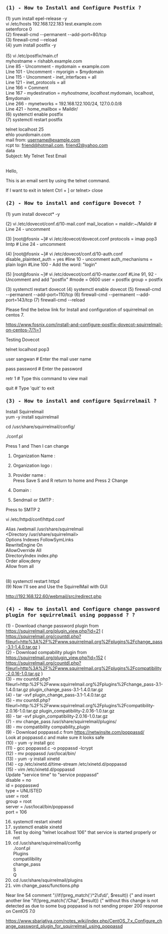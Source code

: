 <h3><b><samp> (1) - How to Install and Configure Postfix ?</samp></b></h3>

(1) yum install epel-release -y<br>
vi /etc/hosts                                    192.168.122.183 test.example.com<br>
setenforce 0 <br>
(2) firewall-cmd --permanent --add-port=80/tcp<br>
(3) firewall-cmd --reload <br>
(4)  yum install postfix -y <br>                                                                                              
(5) vi /etc/postfix/main.cf<br>
myhostname = rishabh.example.com<br>
 Line 85 - Uncomment  - mydomain = example.com<br>
 LIne 101 - Uncomment -  myorigin = $mydomain<br>
 Line 115 - Uncomment - inet_interfaces = all<br>
 Line 121 - inet_protocols = all<br>
 Line 166 = Comment<br>
 Line 167 - mydestination = $myhostname, localhost.$mydomain, localhost, $mydomain<br>
 Line 266 -  mynetworks = 192.168.122.100/24, 127.0.0.0/8<br>
 Line 421 - home_mailbox = Maildir/<br>
(6) systemctl enable postfix<br>
(7) systemctl restart postfix<br>
 
 
 
 
telnet localhost 25<br>
ehlo yourdomain.com<br>
mail from: username@example.com<br>
rcpt to: friend@hotmail.com, friend2@yahoo.com<br>
data<br>
Subject: My Telnet Test Email<br><br>
 
Hello,<br>
 
This is an email sent by using the telnet command.<br>
 
If I want to exit in telent   Ctrl + ]   or telnet> close <br>







<h3><b><samp> (2) - How to install and configure Dovecot ?</samp></b></h3>


(1) yum install dovecot* -y 
 
(2) vi /etc/dovecot/conf.d/10-mail.conf 
mail_location = maildir:~/Maildir # Line 24 - uncomment
 
(3) [root@fosnix ~]# vi /etc/dovecot/dovecot.conf
protocols = imap pop3 lmtp # Line 24 - umcomment
 
 
(4) [root@fosnix ~]# vi /etc/dovecot/conf.d/10-auth.conf
disable_plaintext_auth = yes #line 10 - uncomment
auth_mechanisms = plain login #Line 100 - Add the word: "login"
 
(5) [root@fosnix ~]# vi /etc/dovecot/conf.d/10-master.conf
#Line 91, 92 - Uncomment and add "postfix"
#mode = 0600
user = postfix
group = postfix
 
 
 
(3) systemctl restart dovecot 
(4) systemctl enable dovecot 
(5) firewall-cmd --permanent --add-port=110/tcp
(6) firewall-cmd --permanent --add-port=143/tcp
(7) firewall-cmd --reload 

Please find the below link for Install and configuration of squirrelmail on centos 7.
 
https://www.fosnix.com/install-and-configure-postfix-dovecot-squirrelmail-on-centos-7/?i=1

Testing Dovecot 


telnet localhost pop3

user sangwan           # Enter the mail user name 

pass password          # Enter the password

retr 1                 # Type this command to view mail

quit                    # Type 'quit' to exit







<h3><b><samp> (3) - How to install and configure Squirrelmail ?</samp></b></h3>

Install Squirrelmail <br>
yum -y install squirrelmail


 cd /usr/share/squirrelmail/config/

./conf.pl

Press 1 and Then I can change 
1. Organization Name :
2. Organization logo :
8. Provider name : <br>
Press Save S and R return to home and Press 2 Change 

1. Domain :
3. Sendmail or SMTP :

Press to SMTP 2 <br>

vi /etc/httpd/conf/httpd.conf <br> 

Alias /webmail /usr/share/squirrelmail <br>
<Directory /usr/share/squirrelmail> <br>
Options Indexes FollowSymLinks  <br>
RewriteEngine On  <br>
AllowOverride All <br>
DirectoryIndex index.php <br>
Order allow,deny  <br>
Allow from all  <br>
</Directory>  <br>

(8) systemctl restart httpd  <br>
(9) Now I'll see and Use the SquirrelMail with GUI <br>

http://192.168.122.60/webmail/src/redirect.php <br>




<h3><b><samp> (4) - How to install and Configure change password plugin for squirrelmail using poppassd ? ?</samp></b></h3>

(1) - Download change password plugin from https://squirrelmail.org/plugin_view.php?id=21 ( https://squirrelmail.org/countdl.php?fileurl=http%3A%2F%2Fwww.squirrelmail.org%2Fplugins%2Fchange_pass-3.1-1.4.0.tar.gz ) <br>
(2) - Download compability plugin from https://squirrelmail.org/plugin_view.php?id=152 ( https://squirrelmail.org/countdl.php?fileurl=http%3A%2F%2Fwww.squirrelmail.org%2Fplugins%2Fcompatibility-2.0.16-1.0.tar.gz ) <br>
(3) - mv countdl.php\?fileurl\=http\:%2F%2Fwww.squirrelmail.org%2Fplugins%2Fchange_pass-3.1-1.4.0.tar.gz  plugin_change_pass-3.1-1.4.0.tar.gz <br>
(4) - tar -xvf plugin_change_pass-3.1-1.4.0.tar.gz <br>
(5) - mv countdl.php\?fileurl\=http\:%2F%2Fwww.squirrelmail.org%2Fplugins%2Fcompatibility-2.0.16-1.0.tar.gz plugin_compatibility-2.0.16-1.0.tar.gz <br>
(6) - tar -xvf plugin_compatibility-2.0.16-1.0.tar.gz <br>
(7) - mv change_pass /usr/share/squirrelmail/plugins/ <br>
(8) - mv compatibility compability_plugin <br>
(9) - Download poppassd.c from https://netwinsite.com/poppassd/ <br> 
      Look at poppassd.c and make sure it looks safe <br>
(10) - yum -y install gcc <br>
(11) - gcc poppassd.c -o poppassd -lcrypt <br>
(12) - mv poppassd /usr/local/bin/ <br>
(13) - yum -y install xinetd <br>
(14) - cp /etc/xinetd.d/time-stream /etc/xinetd.d/poppassd <br>
(15) - vim /etc/xinetd.d/poppassd <br>
       Update "service time" to "service poppassd" <br>
       disable = no <br>
       id = poppasswd <br> 
       type = UNLISTED <br> 
       user = root <br>
       group = root <br>
       server = /usr/local/bin/poppassd <br>
       port = 106 <br>
	
16. systemctl restart xinetd <br>
17. systemctl enable xinetd <br>
18. Test by doing "telnet localhost 106" that service is started properly or not <br>
19. cd /usr/share/squirrelmail/config <br>
    ./conf.pl <br>
    Plugins <br>
    compatilibility <br>
    change_pass <br> 
    S <br>
    Q <br>
19. cd /usr/share/squirrelmail/plugins <br>
20. vim change_pass/functions.php <br>
 
Near line 54 comment "//if(!preg_match('/^2\d\d/', $result)) {" and insert another line "if(!preg_match('/Cha/', $result)) {"
without this change is not detected as due to some bug poppassd is not sending proper 200 response on CentOS 7.0
 

https://www.sbarjatiya.com/notes_wiki/index.php/CentOS_7.x_Configure_change_password_plugin_for_squirrelmail_using_poppassd


